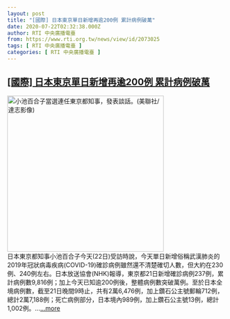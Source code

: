 ```yaml
---
layout: post
title: "[國際] 日本東京單日新增再逾200例 累計病例破萬"
date: 2020-07-22T02:32:38.000Z
author: RTI 中央廣播電臺
from: https://www.rti.org.tw/news/view/id/2073025
tags: [ RTI 中央廣播電臺 ]
categories: [ RTI 中央廣播電臺 ]
---
```

<!--1595385158000-->
[[國際] 日本東京單日新增再逾200例 累計病例破萬](https://www.rti.org.tw/news/view/id/2073025)
------

<div>
<img src="https://static.rti.org.tw/assets/thumbnails/2020/07/06/ad0e1781285fb5a4f51d02a3c0ca8f85.jpg" width="360" alt="小池百合子當選連任東京都知事，發表談話。(美聯社/達志影像)" title="小池百合子當選連任東京都知事，發表談話。(美聯社/達志影像)"><br>日本東京都知事小池百合子今天(22日)受訪時說，今天單日新增俗稱武漢肺炎的2019年冠狀病毒疾病(COVID-19)確診病例雖然還不清楚確切人數，但大約在230例、240例左右。日本放送協會(NHK)報導，東京都21日新增確診病例237例，累計病例數9,816例；加上今天已知逾200例後，整體病例數突破萬例。至於日本全境病例數，截至21日晚間9時止，共有2萬6,476例，加上鑽石公主號郵輪712例，總計2萬7,188例；死亡病例部分，日本境內989例，加上鑽石公主號13例，總計1,002例。...<a target="_blank" href="https://www.rti.org.tw/news/view/id/2073025">...more</a>
</div>
